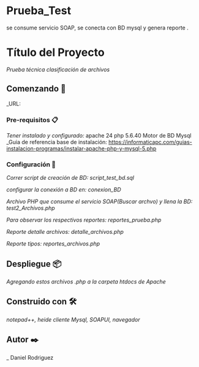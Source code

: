 # Prueba_Test
se consume servicio SOAP, se conecta con BD mysql y genera reporte .

# Título del Proyecto

_Prueba técnica clasificación de archivos_

## Comenzando 🚀

_URL: 


### Pre-requisitos 📋

_Tener instalado y configurado:_
apache 24
php 5.6.40
Motor de BD Mysql
_Guia de referencia base de instalación: https://informaticapc.com/guias-instalacion-programas/instalar-apache-php-y-mysql-5.php

### Configuración 🔧

_Correr script de creación de BD:_
_script_test_bd.sql_

_configurar la conexión a BD en:_
_conexion_BD_

_Archivo PHP que consume el servicio SOAP(Buscar archvo) y llena la BD:_
_test2_Archivos.php_

_Para observar los respectivos reportes:_
_reportes_prueba.php_

_Reporte detalle archivos:_
_detalle_archivos.php_

_Reporte tipos:_
_reportes_archivos.php_

## Despliegue 📦

_Agregando estos archivos .php a la carpeta htdocs de Apache_

## Construido con 🛠️

_notepad++, heide cliente Mysql, SOAPUI, navegador_

## Autor ✒️

_ Daniel Rodriguez


